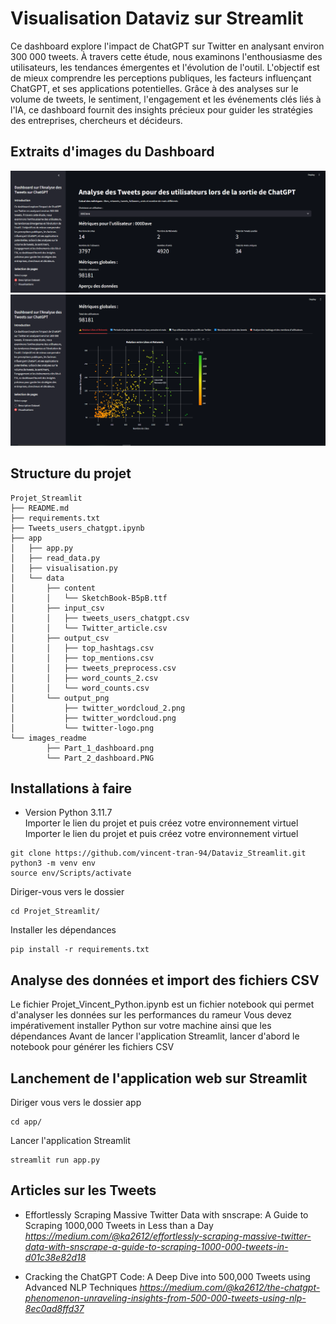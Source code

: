 # Visualisation Dataviz sur Streamlit 

Ce dashboard explore l'impact de ChatGPT sur Twitter en analysant environ 300 000 tweets. À travers cette étude, nous examinons l'enthousiasme des utilisateurs, les tendances émergentes et l'évolution de l'outil. L'objectif est de mieux comprendre les perceptions publiques, les facteurs influençant ChatGPT, et ses applications potentielles. Grâce à des analyses sur le volume de tweets, le sentiment, l'engagement et les événements clés liés à l'IA, ce dashboard fournit des insights précieux pour guider les stratégies des entreprises, chercheurs et décideurs.

## Extraits d'images du Dashboard
<img src="images_readme/Part_1_dashboard.png"/>
<img src="images_readme/Part_2_dashboard.PNG"/>

## Structure du projet

```
Projet_Streamlit
├── README.md
├── requirements.txt
├── Tweets_users_chatgpt.ipynb
├── app
│   ├── app.py
│   ├── read_data.py
│   ├── visualisation.py
│   └── data
│       ├── content
│       │   └── SketchBook-B5pB.ttf
│       ├── input_csv
│       │   ├── tweets_users_chatgpt.csv
│       │   └── Twitter_article.csv
│       ├── output_csv
│       │   ├── top_hashtags.csv
│       │   ├── top_mentions.csv
│       │   ├── tweets_preprocess.csv
│       │   ├── word_counts_2.csv
│       │   └── word_counts.csv
│       └── output_png
│           ├── twitter_wordcloud_2.png
│           ├── twitter_wordcloud.png
│           └── twitter-logo.png
└── images_readme
        ├── Part_1_dashboard.png
        └── Part_2_dashboard.PNG
```
        
## Installations à faire 
- Version Python 3.11.7 <br>
Importer le lien du projet et puis créez votre environnement virtuel
Importer le lien du projet et puis créez votre environnement virtuel
```
git clone https://github.com/vincent-tran-94/Dataviz_Streamlit.git
python3 -m venv env
source env/Scripts/activate
```
Diriger-vous vers le dossier
```
cd Projet_Streamlit/
```
Installer les dépendances 
```
pip install -r requirements.txt
```

## Analyse des données et import des fichiers CSV
Le fichier Projet_Vincent_Python.ipynb est un fichier notebook qui permet d'analyser les données sur les performances du rameur 
Vous devez impérativement installer Python sur votre machine ainsi que les dépendances 
Avant de lancer l'application Streamlit, lancer d'abord le notebook pour générer les fichiers CSV 

## Lanchement de l'application web sur Streamlit
Diriger vous vers le dossier app
```
cd app/
```
Lancer l'application Streamlit
```
streamlit run app.py
```
## Articles sur les Tweets 

- Effortlessly Scraping Massive Twitter Data with snscrape: A Guide to Scraping 1000,000 Tweets in Less than a Day
*https://medium.com/@ka2612/effortlessly-scraping-massive-twitter-data-with-snscrape-a-guide-to-scraping-1000-000-tweets-in-d01c38e82d18*  

- Cracking the ChatGPT Code: A Deep Dive into 500,000 Tweets using Advanced NLP Techniques
*https://medium.com/@ka2612/the-chatgpt-phenomenon-unraveling-insights-from-500-000-tweets-using-nlp-8ec0ad8ffd37*   

